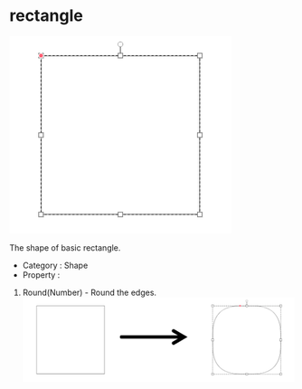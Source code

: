 
# rectangle

![Component-Rectangle][rect-01]

The shape of basic rectangle.

- Category : Shape
- Property :
1. Round(Number) - Round the edges.
  ![Rect-Round application result][rect-02]


[rect-01]: ../images/rect-01.png

[rect-02]: ../images/rect-02.png
